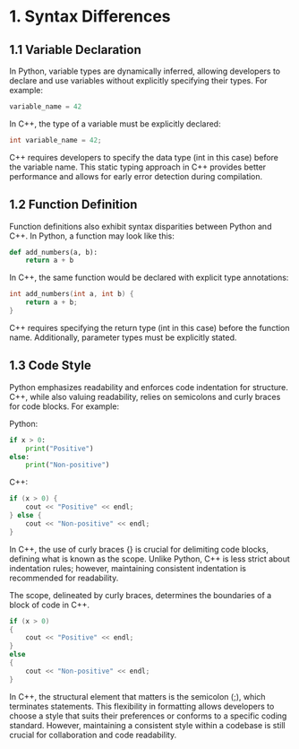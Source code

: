 # 1. Syntax Differences

## 1.1 Variable Declaration

In Python, variable types are dynamically inferred, allowing developers to declare and use variables without explicitly specifying their types. For example:

```python
variable_name = 42
```

In C++, the type of a variable must be explicitly declared:

```cpp
int variable_name = 42;
```

C++ requires developers to specify the data type (int in this case) before the variable name. This static typing approach in C++ provides better performance and allows for early error detection during compilation.

## 1.2 Function Definition
Function definitions also exhibit syntax disparities between Python and C++. In Python, a function may look like this:

```python
def add_numbers(a, b):
    return a + b
```

In C++, the same function would be declared with explicit type annotations:

```cpp
int add_numbers(int a, int b) {
    return a + b;
}
```

C++ requires specifying the return type (int in this case) before the function name. Additionally, parameter types must be explicitly stated.

## 1.3 Code Style
Python emphasizes readability and enforces code indentation for structure. C++, while also valuing readability, relies on semicolons and curly braces for code blocks. For example:

Python:

```python
if x > 0:
    print("Positive")
else:
    print("Non-positive")
```

C++:

```cpp
if (x > 0) {
    cout << "Positive" << endl;
} else {
    cout << "Non-positive" << endl;
}
```

In C++, the use of curly braces {} is crucial for delimiting code blocks, defining what is known as the scope. Unlike Python, C++ is less strict about indentation rules; however, maintaining consistent indentation is recommended for readability.

The scope, delineated by curly braces, determines the boundaries of a block of code in C++.

```cpp
if (x > 0)
{
    cout << "Positive" << endl;
}
else
{
    cout << "Non-positive" << endl;
}
```

In C++, the structural element that matters is the semicolon (;), which terminates statements. This flexibility in formatting allows developers to choose a style that suits their preferences or conforms to a specific coding standard. However, maintaining a consistent style within a codebase is still crucial for collaboration and code readability.